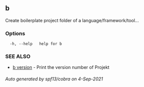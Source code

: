 ## b

Create boilerplate project folder of a language/framework/tool...

### Options

```
  -h, --help   help for b
```

### SEE ALSO

* [b version](b_version.md)	 - Print the version number of Projekt

###### Auto generated by spf13/cobra on 4-Sep-2021
